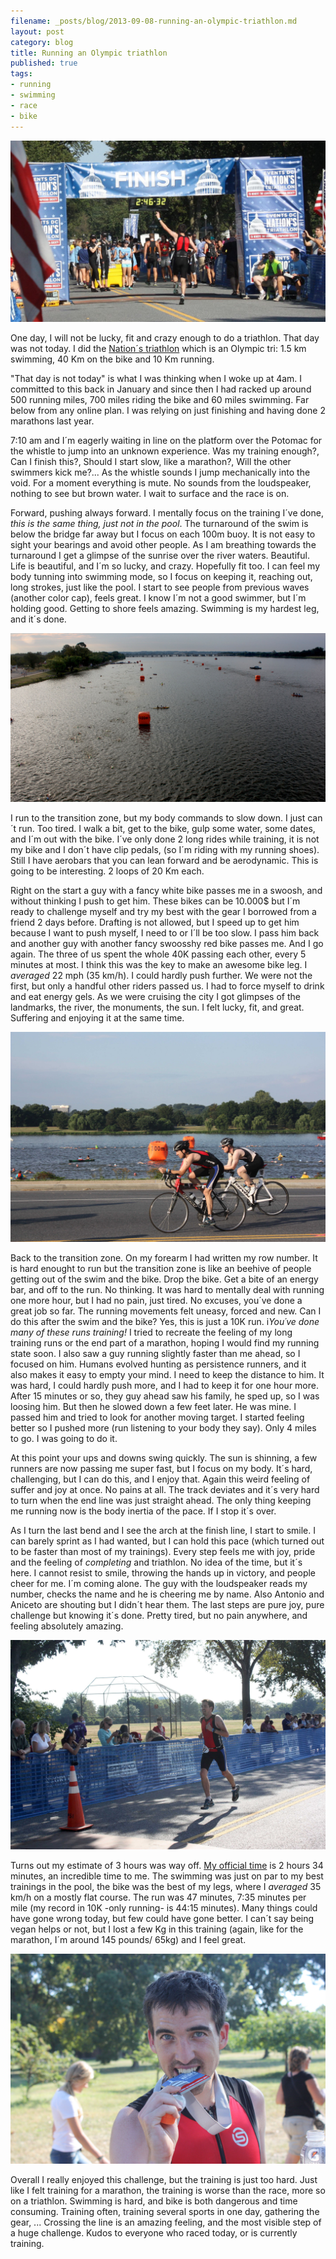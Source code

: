 ```yaml
---
filename: _posts/blog/2013-09-08-running-an-olympic-triathlon.md
layout: post
category: blog
title: Running an Olympic triathlon
published: true
tags:
- running
- swimming
- race
- bike
---
```


![](/images/tri-finish.JPG)

One day, I will not be lucky, fit and crazy enough to do a triathlon. That
day was not today. I did the [Nation´s
triathlon](https://nationstri.com/) which is an Olympic
tri: 1.5 km swimming, 40 Km on the bike and 10 Km running.

<!--more-->

"That day is not today" is what I was thinking when I woke up at 4am. I committed to this
back in January and since then I had racked up around 500 running miles,
700 miles riding the bike and 60 miles swimming. Far below from any online
plan. I was relying on just finishing and having done 2 marathons last
year.


7:10 am and I´m eagerly waiting in line on the platform over the Potomac
for the whistle to jump into an unknown experience.
Was my training enough?, Can I finish this?, Should I start slow, like a marathon?,
Will the other swimmers kick me?...
As the whistle sounds I jump mechanically into the void. For a moment everything is
mute. No sounds from the loudspeaker, nothing to see but brown water. I
wait to surface and the race is on.

Forward, pushing always forward. I mentally focus on the training I´ve
done, *this is the same thing, just not in the pool*. The turnaround of
the swim is
below the bridge far away but I focus on each 100m buoy. It is not easy
to sight your bearings and avoid other people. As I am breathing towards the
turnaround I get a glimpse of the sunrise over the river waters.
Beautiful. Life is beautiful, and I´m so lucky, and crazy. Hopefully fit too.
I can feel my body tunning into swimming mode, so I focus on
keeping it, reaching out, long strokes, just like the pool. I start to
see people from previous waves (another color cap), feels great. I know
I´m not a good swimmer, but I´m holding good. Getting to shore feels
amazing. Swimming is my hardest leg, and it´s done.

![](/images/tri-swim.JPG)

I run to the transition zone, but my body commands to slow down. I just
can´t run. Too tired. I walk a bit, get to the bike, gulp some water,
some dates, and I´m out with the bike. I´ve only done 2 long
rides while training, it is not my bike and I don´t have clip pedals,
(so I´m riding with my running shoes). Still I have aerobars that you can lean forward
and be aerodynamic. This is going to be interesting. 2 loops of 20 Km each.

Right on the start a guy with a fancy white bike passes me in a swoosh, and
without thinking I push to get him. These bikes can be 10.000$ but I´m
ready to challenge myself and try my best with the gear I borrowed from a friend 2 days before. Drafting is not allowed, but I
speed up to get him because I want
to push myself, I need to or I´ll be too slow. I pass him back and
another guy with another fancy swoosshy red bike passes me. And I go
again. The three of us spent the whole 40K passing each other, every 5
minutes at most. I think this was the key to make an awesome bike leg. I
*averaged* 22 mph (35 km/h). I could hardly push further. We were not
the first, but only a handful
other riders passed us. I had to force myself to drink and eat energy
gels. As we were cruising the city I got glimpses of the landmarks, the
river, the monuments, the sun. I felt lucky, fit, and great. Suffering and
enjoying it at the same time.

![](/images/tri-bike.JPG)

Back to the transition zone. On my forearm I had written my row number.
It is hard enought to run but the transition zone is like an beehive of
people getting out of the swim and the bike. Drop the bike. Get a bite of an energy bar,
and off to the run. No thinking. It was hard to mentally deal with running one more hour, but
I had no pain, just tired. No excuses, you´ve done a great job so far. The running movements felt uneasy, forced and new. Can I do this after
the swim and the bike? Yes, this  is just a 10K run. i*You´ve done many of these runs training!*
I tried to recreate the feeling of my long training runs or the end part of a marathon, hoping I would find
my running state soon. I also saw a guy running slightly faster than me
ahead, so I focused on him. Humans evolved hunting as persistence runners,
and it also makes it easy to empty your mind.  I need to keep the distance to him. It was
hard, I could hardly push more, and I had to keep it for one hour more.
After 15 minutes or so, they guy ahead saw his family, he sped up, so I
was loosing him. But
then he slowed down a few feet later. He was mine. I passed him and tried to look for
another moving target. I started feeling better so I pushed more (run
listening to your body they say). Only 4 miles to go. I was going to do
it.

At this point your ups and downs swing quickly. The sun is shinning,
a few runners are now passing me super fast, but I focus on my body.
It´s hard, challenging, but I can do this, and I enjoy that. Again this
weird feeling of suffer and joy at once. No pains at all. The track deviates and it´s
very hard to turn when the end line was just straight ahead. The only
thing keeping me running now is the body inertia of the pace. If I stop it´s over.

As I turn the last bend and I see the arch at the finish line, I start to
smile. I can barely sprint as I had wanted, but I can hold this pace (which turned
out to be faster than most of my trainings). Every step feels me with
joy, pride and the feeling of *completing* and triathlon. No idea of the
time, but it´s here. I cannot resist to smile, throwing the hands up in victory, and
people cheer for me. I´m coming alone. The guy with the loudspeaker reads my number, checks the
name and he is cheering me by name. Also Antonio and Aniceto are
shouting but I didn´t hear them. The last steps are pure joy, pure
challenge but knowing it´s done. Pretty tired, but no pain anywhere, and
feeling absolutely amazing.


![](/images/tri-run.JPG)


Turns out my estimate of 3 hours was way off. [My official time](https://nationstri.com/results-2013-results.html#/results:&AthleteSearch=397&Division=All:1378680178590) is 2 hours 34 minutes, an incredible
time to me. The swimming was just on par to my best trainings in the pool, the
bike was the best of my legs, where I *averaged* 35 km/h on a mostly
flat course. The run was 47 minutes, 7:35 minutes per mile (my record in 10K -only running-
is 44:15 minutes). Many things could have gone wrong today, but few could have gone
better. I can´t say being vegan helps or not, but
I lost a few Kg in this training (again, like for the marathon, I´m
around 145 pounds/ 65kg) and I feel great.

![](/images/tri-medal.JPG)


Overall I really enjoyed this challenge, but the training is just too hard.
Just like I felt training for a marathon, the training is worse than
the race, more so on a triathlon. Swimming is hard, and bike is both
dangerous and time consuming. Training often, training several sports
in one day, gathering the gear, ... Crossing the line is an amazing
feeling, and the most visible step of a huge challenge. Kudos to
everyone who raced today, or is currently training.
